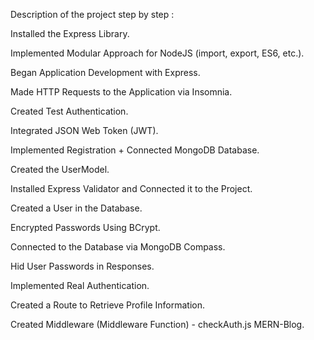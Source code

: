 Description of the project step by step :

 Installed the Express Library.
 
 Implemented Modular Approach for NodeJS (import, export, ES6, etc.).
 
 Began Application Development with Express.
 
 Made HTTP Requests to the Application via Insomnia.
 
 Created Test Authentication.
 
 Integrated JSON Web Token (JWT).
 
 Implemented Registration + Connected MongoDB Database.
 
 Created the UserModel.
 
 Installed Express Validator and Connected it to the Project.
 
 Created a User in the Database.
 
 Encrypted Passwords Using BCrypt.
 
 Connected to the Database via MongoDB Compass.
 
 Hid User Passwords in Responses.
 
 Implemented Real Authentication.
 
 Created a Route to Retrieve Profile Information.
 
 Created Middleware (Middleware Function) - checkAuth.js MERN-Blog. 
